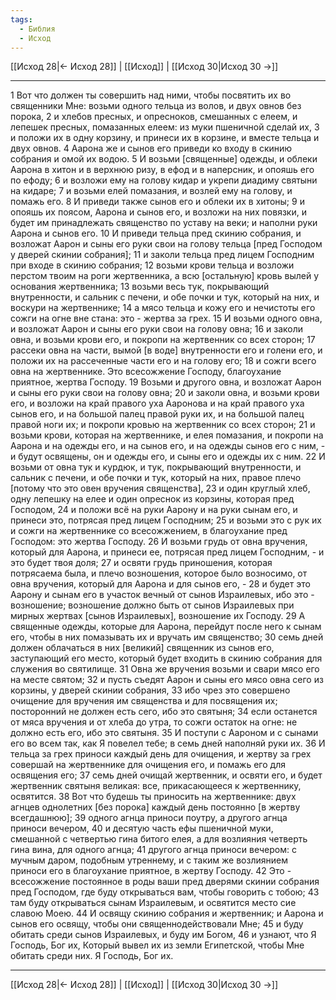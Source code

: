 ```yaml
---
tags:
  - Библия
  - Исход
---
```

[[Исход 28|← Исход 28]] | [[Исход]] | [[Исход 30|Исход 30 →]]

---
1 Вот что должен ты совершить над ними, чтобы посвятить их во священники Мне: возьми одного тельца из волов, и двух овнов без порока,
2 и хлебов пресных, и опресноков, смешанных с елеем, и лепешек пресных, помазанных елеем: из муки пшеничной сделай их,
3 и положи их в одну корзину, и принеси их в корзине, и вместе тельца и двух овнов.
4 Аарона же и сынов его приведи ко входу в скинию собрания и омой их водою.
5 И возьми [священные] одежды, и облеки Аарона в хитон и в верхнюю ризу, в ефод и в наперсник, и опояшь его по ефоду;
6 и возложи ему на голову кидар и укрепи диадиму святыни на кидаре;
7 и возьми елей помазания, и возлей ему на голову, и помажь его.
8 И приведи также сынов его и облеки их в хитоны;
9 и опояшь их поясом, Аарона и сынов его, и возложи на них повязки, и будет им принадлежать священство по уставу на веки; и наполни руки Аарона и сынов его.
10 И приведи тельца пред скинию собрания, и возложат Аарон и сыны его руки свои на голову тельца [пред Господом у дверей скинии собрания];
11 и заколи тельца пред лицем Господним при входе в скинию собрания;
12 возьми крови тельца и возложи перстом твоим на роги жертвенника, а всю [остальную] кровь вылей у основания жертвенника;
13 возьми весь тук, покрывающий внутренности, и сальник с печени, и обе почки и тук, который на них, и воскури на жертвеннике;
14 а мясо тельца и кожу его и нечистоты его сожги на огне вне стана: это - жертва за грех.
15 И возьми одного овна, и возложат Аарон и сыны его руки свои на голову овна;
16 и заколи овна, и возьми крови его, и покропи на жертвенник со всех сторон;
17 рассеки овна на части, вымой [в воде] внутренности его и голени его, и положи их на рассеченные части его и на голову его;
18 и сожги всего овна на жертвеннике. Это всесожжение Господу, благоухание приятное, жертва Господу.
19 Возьми и другого овна, и возложат Аарон и сыны его руки свои на голову овна;
20 и заколи овна, и возьми крови его, и возложи на край правого уха Ааронова и на край правого уха сынов его, и на большой палец правой руки их, и на большой палец правой ноги их; и покропи кровью на жертвенник со всех сторон;
21 и возьми крови, которая на жертвеннике, и елея помазания, и покропи на Аарона и на одежды его, и на сынов его, и на одежды сынов его с ним, - и будут освящены, он и одежды его, и сыны его и одежды их с ним.
22 И возьми от овна тук и курдюк, и тук, покрывающий внутренности, и сальник с печени, и обе почки и тук, который на них, правое плечо [потому что это овен вручения священства],
23 и один круглый хлеб, одну лепешку на елее и один опреснок из корзины, которая пред Господом,
24 и положи всё на руки Аарону и на руки сынам его, и принеси это, потрясая пред лицем Господним;
25 и возьми это с рук их и сожги на жертвеннике со всесожжением, в благоухание пред Господом: это жертва Господу.
26 И возьми грудь от овна вручения, который для Аарона, и принеси ее, потрясая пред лицем Господним, - и это будет твоя доля;
27 и освяти грудь приношения, которая потрясаема была, и плечо возношения, которое было возносимо, от овна вручения, который для Аарона и для сынов его, -
28 и будет это Аарону и сынам его в участок вечный от сынов Израилевых, ибо это - возношение; возношение должно быть от сынов Израилевых при мирных жертвах [сынов Израилевых], возношение их Господу.
29 А священные одежды, которые для Аарона, перейдут после него к сынам его, чтобы в них помазывать их и вручать им священство;
30 семь дней должен облачаться в них [великий] священник из сынов его, заступающий его место, который будет входить в скинию собрания для служения во святилище.
31 Овна же вручения возьми и свари мясо его на месте святом;
32 и пусть съедят Аарон и сыны его мясо овна сего из корзины, у дверей скинии собрания,
33 ибо чрез это совершено очищение для вручения им священства и для посвящения их; посторонний не должен есть сего, ибо это святыня;
34 если останется от мяса вручения и от хлеба до утра, то сожги остаток на огне: не должно есть его, ибо это святыня.
35 И поступи с Аароном и с сынами его во всем так, как Я повелел тебе; в семь дней наполняй руки их.
36 И тельца за грех приноси каждый день для очищения, и жертву за грех совершай на жертвеннике для очищения его, и помажь его для освящения его;
37 семь дней очищай жертвенник, и освяти его, и будет жертвенник святыня великая: все, прикасающееся к жертвеннику, освятится.
38 Вот что будешь ты приносить на жертвеннике: двух агнцев однолетних [без порока] каждый день постоянно [в жертву всегдашнюю];
39 одного агнца приноси поутру, а другого агнца приноси вечером,
40 и десятую часть ефы пшеничной муки, смешанной с четвертью гина битого елея, а для возлияния четверть гина вина, для одного агнца;
41 другого агнца приноси вечером: с мучным даром, подобным утреннему, и с таким же возлиянием приноси его в благоухание приятное, в жертву Господу.
42 Это - всесожжение постоянное в роды ваши пред дверями скинии собрания пред Господом, где буду открываться вам, чтобы говорить с тобою;
43 там буду открываться сынам Израилевым, и освятится место сие славою Моею.
44 И освящу скинию собрания и жертвенник; и Аарона и сынов его освящу, чтобы они священнодействовали Мне;
45 и буду обитать среди сынов Израилевых, и буду им Богом,
46 и узнают, что Я Господь, Бог их, Который вывел их из земли Египетской, чтобы Мне обитать среди них. Я Господь, Бог их.

---
[[Исход 28|← Исход 28]] | [[Исход]] | [[Исход 30|Исход 30 →]]